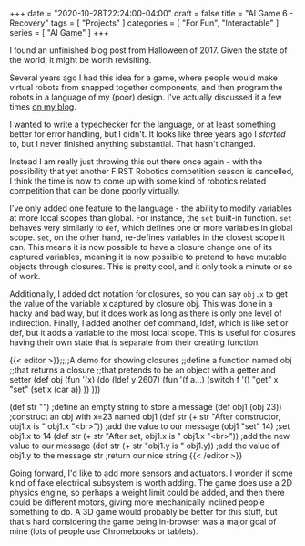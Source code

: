+++
date = "2020-10-28T22:24:00-04:00"
draft = false
title = "AI Game 6 - Recovery"
tags = [ "Projects" ]
categories = [ "For Fun", "Interactable" ]
series = [ "AI Game" ]
+++

I found an unfinished blog post from Halloween of 2017. Given the state of the world, it might be worth revisiting.

<!--more-->

Several years ago I had this idea for a game, where people would
make virtual robots from snapped together components, and then program
the robots in a language of my (poor) design. I've actually discussed
it a few times [on my blog](https://johnwesthoff.com/series/ai-game/).

I wanted to write a typechecker for the language, or at least something better
for error handling, but I didn't. It looks like three years ago I _started_ to,
but I never finished anything substantial. That hasn't changed.

Instead I am really just throwing this out there once again -
with the possibility that yet another FIRST Robotics competition
season is cancelled, I think the time is now to come up with some kind
of robotics related competition that can be done poorly virtually.

I've only added one feature to the language - the ability to modify variables
at more local scopes than global. For instance, the `set` built-in function.
`set` behaves very similarly to `def`, which defines one or more variables
in global scope. `set`, on the other hand, re-defines variables in the
closest scope it can. This means it is now possible to have a closure
change one of its captured variables, meaning it is now possible to
pretend to have mutable objects through closures. This is pretty cool,
and it only took a minute or so of work.

Additionally, I added dot notation for closures, so you can say `obj.x`
to get the value of the variable x captured by closure obj. This was
done in a hacky and bad way, but it does work as long as there is only
one level of indirection. Finally, I added another def command, ldef,
which is like set or def, but it adds a variable to the most local scope.
This is useful for closures having their own state that is separate
from their creating function.

{{< editor >}};;;;A demo for showing closures
;;define a function named obj
;;that returns a closure
;;that pretends to be an object with a getter and setter
(def obj (fun '(x) (do
    (ldef y 2607)
    (fun '(f a...) (switch f '()
        "get" x
        "set" (set x (car a))
    ))
)))

(def str "")                                    ;define an empty string to store a message
(def obj1 (obj 23))                             ;construct an obj with x=23 named obj1
(def str (+ str "After constructor, obj1.x is " 
    obj1.x "&lt;br&gt;"))                             ;add the value to our message
(obj1 "set" 14)                                 ;set obj1.x to 14
(def str (+ str "After set, obj1.x is " obj1.x 
    "&lt;br&gt;"))                                    ;add the new value to our message
(def str (+ str "obj1.y is " obj1.y))           ;add the value of obj1.y to the message
str                                             ;return our nice string
{{< /editor >}}


Going forward, I'd like to add more sensors and actuators. I wonder if
some kind of fake electrical subsystem is worth adding. The game does use
a 2D physics engine, so perhaps a weight limit could be added, and then
there could be different motors, giving more mechanically inclined people
something to do. A 3D game would probably be better for this stuff, but
that's hard considering the game being in-browser was a major goal of mine
(lots of people use Chromebooks or tablets).

